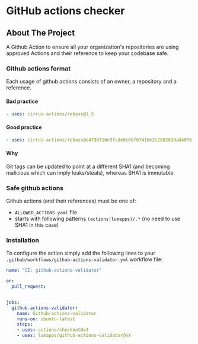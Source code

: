 # GitHub actions checker

## About The Project
A Github Action to ensure all your organization's repositories are using approved Actions and their reference to keep your codebase safe.

### Github actions format
Each usage of github actions consists of an owner, a repository and a reference.
#### Bad practice
```yaml
- uses: cirrus-actions/rebase@1.5
```
#### Good practice
```yaml
- uses: cirrus-actions/rebase@c473b716e3fcde0c6bf67416e2c2882830ad40f6  # 1.5
```

#### Why
Git tags can be updated to point at a different SHA1 (and becoming malicious which can imply leaks/steals), whereas SHA1 is immutable.

### Safe github actions
Github actions (and their references) must be one of:
- `ALLOWED_ACTIONS.yaml` file
- starts with following patterns `(actions|lumapps)/.*` (no need to use SHA1 in this case)

### Installation

To configure the action simply add the following lines to your `.github/workflows/github-actions-validator.yml` workflow file:
```yaml
name: "CI: github-actions-validator"

on:
  pull_request:


jobs:
  github-actions-validator:
    name: Github-actions-validator
    runs-on: ubuntu-latest
    steps:
    - uses: actions/checkout@v3
    - uses: lumapps/github-actions-validator@vX
```
